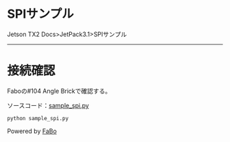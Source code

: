 # SPIサンプル
Jetson TX2 Docs>JetPack3.1>SPIサンプル
<hr>


# 接続確認
Faboの#104 Angle Brickで確認する。  

ソースコード：[sample_spi.py](sample_spi.py)
```
python sample_spi.py
```


Powered by [FaBo](http://www.fabo.io)